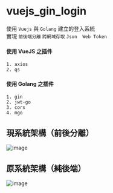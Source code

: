 # vuejs_gin_login
使用 `Vuejs` 與 `Golang` 建立的登入系統  
實現 `前後端分離` `跨網域存取` `Json  Web Token`  

#### 使用 VueJS 之插件
    1. axios
    2. qs
    
#### 使用 Golang 之插件
    1. gin
    2. jwt-go
    3. cors
    4. mgo
    
## 現系統架構（前後分離）
![image](https://github.com/Kshaunjin/vuejs_gin_login/blob/master/img/vue_gin.jpg)   

## 原系統架構（純後端）
![image](https://github.com/Kshaunjin/vuejs_gin_login/blob/master/img/jwt_gin.jpg)
